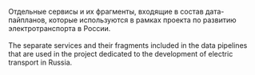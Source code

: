 Отдельные сервисы и их фрагменты, входящие в состав дата-пайпланов, которые используются в рамках проекта по развитию электротранспорта в России.
</br> 
</br> 
The separate services and their fragments included in the data pipelines that are used in the project dedicated to the development of electric transport in Russia.
